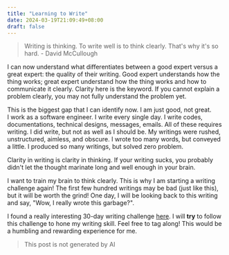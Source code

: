 ```yaml
---
title: "Learning to Write"
date: 2024-03-19T21:09:49+08:00
draft: false 
---
```


> Writing is thinking. To write well is to think clearly. That's why it's so hard. - David McCullough

I can now understand what differentiates between a good expert versus a great expert: the quality of their writing. Good expert understands how the thing works; great expert understand how the thing works and how to communicate it clearly. Clarity here is the keyword. If you cannot explain a problem clearly, you may not fully understand the problem yet. 

This is the biggest gap that I can identify now. I am just good, not great.  
I work as a software engineer. I write every single day. I write codes, documentations, technical designs, messages, emails. All of these requires writing. I did write, but not as well as I should be. My writings were rushed, unstructured, aimless, and obscure. I wrote too many words, but conveyed a little. I produced so many writings, but solved zero problem. 

Clarity in writing is clarity in thinking. If your writing sucks, you probably didn't let the thought marinate long and well enough in your brain. 

I want to train my brain to think clearly. This is why I am starting a writing challenge again! The first few hundred writings may be bad (just like this), but it will be worth the grind! One day, I will be looking back to this writing and say, "Wow, I really wrote this garbage?". 

I found a really interesting 30-day writing challenge [here](https://www.elevenwriting.com/blog/30-day-writing-challenges-for-2024#microblogging-madness). I will **try** to follow this challenge to hone my writing skill. Feel free to tag along! This would be a humbling and rewarding experience for me. 

> This post is not generated by AI 
